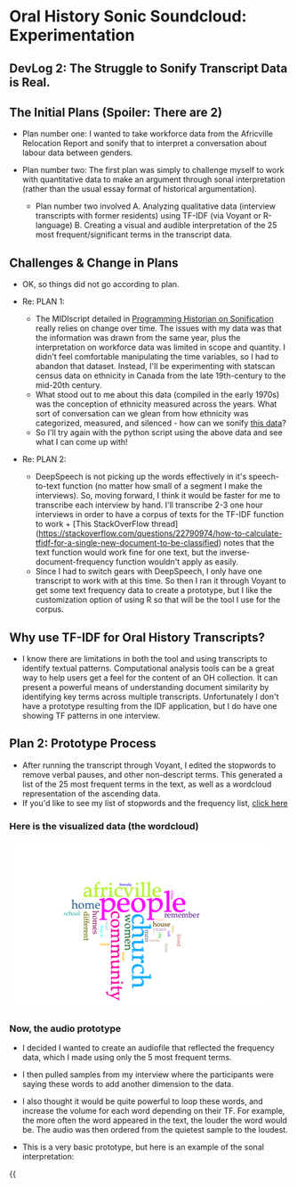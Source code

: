 # Oral History Sonic Soundcloud: Experimentation

## DevLog 2: The Struggle to Sonify Transcript Data is Real.

## The Initial Plans (Spoiler: There are 2)

+ Plan number one: I wanted to take workforce data from the Africville Relocation Report and sonify that to interpret a conversation about labour data between genders. 

+ Plan number two: The first plan was simply to challenge myself to work with quantitative data to make an argument through sonal interpretation (rather than the usual essay format of historical argumentation). 

	- Plan number two involved 
	A. Analyzing qualitative data (interview transcripts with former residents) using TF-IDF (via Voyant or R-language)
	B. Creating a visual and audible interpretation of the 25 most frequent/significant terms in the transcript data.

## Challenges & Change in Plans

+ OK, so things did not go according to plan. 

+ Re: PLAN 1: 
	+ The MIDIscript detailed in [Programming Historian on Sonification](https://programminghistorian.org/en/lessons/sonification) really relies on change over time. The issues with my data was that the information was drawn from the same year, plus the interpretation on workforce data was limited in scope and quantity. I didn't feel comfortable manipulating the time variables, so I had to abandon that dataset. Instead, I'll be experimenting with statscan census data on ethnicity in Canada from the late 19th-century to the mid-20th century. 
	+ What stood out to me about this data (compiled in the early 1970s) was the conception of ethnicity measured across the years. What sort of conversation can we glean from how ethnicity was categorized, measured, and silenced - how can we sonify [this data](https://docs.google.com/spreadsheets/d/1PEKXc-f0oEbr5uTKmYaYvoL4BSn8zBORAMbI0Yspqgs/edit?usp=sharing)?
	+ So I'll try again with the python script using the above data and see what I can come up with!

+ Re: PLAN 2:
	+ DeepSpeech is not picking up the words effectively in it's speech-to-text function (no matter how small of a segment I make the interviews). So, moving forward, I think it would be faster for me to transcribe each interview by hand. I'll transcribe 2-3 one hour interviews in order to have a corpus of texts for the TF-IDF function to work
			+ [This StackOverFlow thread] (https://stackoverflow.com/questions/22790974/how-to-calculate-tfidf-for-a-single-new-document-to-be-classified) notes that the text function would work fine for one text, but the inverse-document-frequency function wouldn't apply as easily.
	+ Since I had to switch gears with DeepSpeech, I only have one transcript to work with at this time. So then I ran it through Voyant to get some text frequency data to create a prototype, but I like the customization option of using R so that will be the tool I use for the corpus.

## Why use TF-IDF for Oral History Transcripts?

+ I know there are limitations in both the tool and using transcripts to identify textual patterns. Computational analysis tools can be a great way to help users get a feel for the content of an OH collection. It can present a powerful means of understanding document similarity by identifying key terms across multiple transcripts. Unfortunately I don't have a prototype resulting from the IDF application, but I do have one showing TF patterns in one interview.

## Plan 2: Prototype Process

+ After running the transcript through Voyant, I edited the stopwords to remove verbal pauses, and other non-descript terms. This generated a list of the 25 most frequent terms in the text, as well as a wordcloud representation of the ascending data. 
+ If you'd like to see my list of stopwords and the frequency list, [click here](https://docs.google.com/spreadsheets/d/1ABT2dhzQNmu6CMsxs7JfuKs9PPKirIaME9gAUebSfG4/edit?usp=sharing)

### Here is the visualized data (the wordcloud)	

![](Wordcloud.png)	


### Now, the audio prototype

+ I decided I wanted to create an audiofile that reflected the frequency data, which I made using only the 5 most frequent terms.
+ I then pulled samples from my interview where the participants were saying these words to add another dimension to the data.
+ I also thought it would be quite powerful to loop these words, and increase the volume for each word depending on their TF. For example, the more often the word appeared in the text, the louder the word would be. The audio was then ordered from the quietest sample to the loudest.

+ This is a very basic prototype, but here is an example of the sonal interpretation:

{{<audio src="Transcript-Soundcloud.mp3" >}}
	

